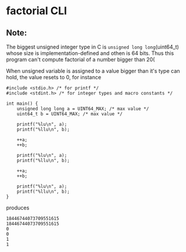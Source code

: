 # factorial CLI
## Note:
The biggest unsigned integer type in C is `unsigned long long`(uint64_t) whose size is implementation-defined and othen is 64 bits. Thus this program can't compute factorial of a number bigger than 20(

When unsigned variable is assigned to a value bigger than it's type can hold, the value resets to 0, for instance
```
#include <stdio.h> /* for printf */
#include <stdint.h> /* for integer types and macro constants */

int main() {
    unsigned long long a = UINT64_MAX; /* max value */
    uint64_t b = UINT64_MAX; /* max value */

    printf("%lu\n", a);
    printf("%llu\n", b);

    ++a; 
    ++b;

    printf("%lu\n", a);
    printf("%llu\n", b);

    ++a;
    ++b;

    printf("%lu\n", a);
    printf("%llu\n", b);
}
```
produces
```
18446744073709551615
18446744073709551615
0
0
1
1
